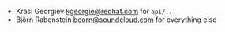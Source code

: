 * Krasi Georgiev <kgeorgie@redhat.com> for `api/...`
* Björn Rabenstein <beorn@soundcloud.com> for everything else
